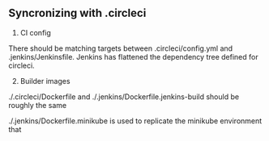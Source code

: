 Syncronizing with .circleci
---------------------------


1. CI config

There should be matching targets between .circleci/config.yml and
.jenkins/Jenkinsfile. Jenkins has flattened the dependency tree defined for
circleci. 

2. Builder images

./.circleci/Dockerfile and ./.jenkins/Dockerfile.jenkins-build should be roughly the same

./.jenkins/Dockerfile.minikube is used to replicate the minikube environment that 
